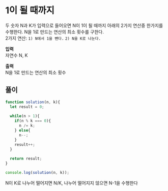 # 1이 될 때까지

<p>두 숫자 N과 K가 입력으로 들어오면 N이 1이 될 때까지 아래의 2가지 연산중 한가지를 수행한다. N을 1로 만드는 연산의 최소 횟수를 구한다.<br>
2가지 연산: <code>1) N에서 1을 뺀다.</code>  <code>2) N을 K로 나눈다.</code></p>

<p><strong>입력</strong><br>
자연수 N, K</p>

<p><strong>출력</strong><br>
N을 1로 만드는 연산의 최소 횟수</p>

## 풀이

```js
function solution(n, k){
  let result = 0;
  
  while(n > 1){
    if(n % k === 0){
      n /= k;
    } else{
      n--;
    }
    result++;
  }
  
  return result;
}

console.log(solution(n, k));
```

N이 K로 나누어 떨어지면 N/K, 나누어 떨어지지 않으면 N-1을 수행한다
